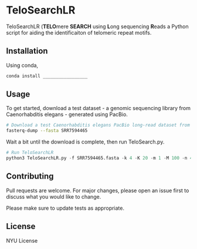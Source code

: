 # TeloSearchLR

TeloSearchLR (**TELO**mere **SEARCH** using **L**ong sequencing **R**eads a Python script for aiding the identificaiton of telomeric repeat motifs.

## Installation

Using conda,

```bash
conda install _________________
```

## Usage

To get started, download a test dataset - a genomic sequencing library from Caenorhabditis elegans - generated using PacBio.
```bash
# Download a test Caenorhabditis elegans PacBio long-read dataset from SRA using sra-tools
fasterq-dump --fasta SRR7594465
```
Wait a bit until the download is complete, then run TeloSearch.py.
```python
# Run TeloSearchLR
python3 TeloSearchLR.py -f SRR7594465.fasta -k 4 -K 20 -m 1 -M 100 -n 4000

```

## Contributing

Pull requests are welcome. For major changes, please open an issue first
to discuss what you would like to change.

Please make sure to update tests as appropriate.

## License

NYU License
